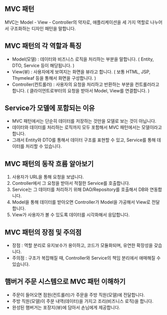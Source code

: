MVC 패턴
-----------------------
MVC는 Model - View - Controller의 약자로, 애플리케이션을 세 가지 역할로 나누어서 구조화하는 디자인 패턴을 말합니다.

MVC 패턴의 각 역할과 특징
-----------------------
- Model(모델) : 데이터와 비즈니스 로직을 처리하는 부분을 말합니다. ( Entity, DTO, Service 등이 해당됩니다. )
- View(뷰) : 사용자에게 보여지는 화면을 뷰라고 합니다. ( 보통 HTML, JSP, Thymeleaf 등을 통해서 화면을 구성합니다. )
- Controller(컨트롤러) : 사용자의 요청을 처리하고 반환하는 부분을 컨트롤러라고 합니다. ( 클라이언트로부터의 요청을 받아서 Model, View를 연결합니다. )

Service가 모델에 포함되는 이유
----------------------
- MVC 패턴에서는 단순히 데이터를 저장하는 것만을 모델로 보는 것이 아닙니다.
- 데이터와 데이터를 처리하는 로직까지 모두 포함해서 MVC 패턴에서는 모델이라고 합니다.
- 그래서 Entity와 DTO를 통해서 데이터 구조를 표현할 수 있고, Service를 통해 데이터를 처리할 수 있습니다.

MVC 패턴의 동작 흐름 알아보기
------------------------------
1. 사용자가 URL을 통해 요청을 보냅니다.
2. Controller에서 그 요청을 받아서 적절한 Service를 호출합니다.
3. Service는 그 데이터를 처리하기 위해 DAO/Repository를 호출해서 DB와 연동합니다.
4. Model을 통해 데이터를 받아오면 Controller가 Model을 가공해서 View로 전달합니다.
5. View가 사용자가 볼 수 있도록 데이터를 시각화해서 응답합니다.

MVC 패턴의 장점 및 주의점
--------------------------------
- 장점 : 역할 분리로 유지보수가 용이하고, 코드가 모듈화되며, 유연한 확장성을 갖습니다.
- 주의점 : 구조가 복잡해질 때, Controller와 Service의 책임 분리에서 애매해질 수 있습니다.

햄버거 주문 시스템으로 MVC 패턴 이해하기
--------------------------------
- 주문이 들어오면 점원(컨트롤러)가 주문을 주방 직원(모델)에 전달합니다.
- 주방 직원(모델)이 주문 내역(데이터)을 가지고 조리(비즈니스 로직)을 합니다.
- 완성된 햄버거는 포장지(뷰)에 담아서 손님에게 제공합니다.

